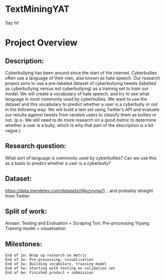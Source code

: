 # TextMiningYAT
Say hi!


# Project Overview
## Description:
Cyberbullying has been around since the start of the internet. 
Cyberbullies often use a language of their own, also known as hate speech.
Our research project aims to use a pre-labeled dataset of cyberbullying tweets (labelled as cyberbullying versus not cyberbullying) as a training set to train our model.
We will create a vocabulary of hate speech, and try to see what language is most commonly used by cyberbullies. 
We want to use the dataset and this vocabulary to predict whether a user is a cyberbully or not in the following way:
We will build a test set using Twitter’s API and evaluate our results against tweets from random users to classify them as bullies or not. 
(p.s- We still need to do more research on a good metric to determine whether a user is a bully, which is why that part of the description is a bit vague.)


## Research question:
What sort of language is commonly used by cyberbullies? Can we use this as a basis to predict whether a user is a cyberbully?


## Dataset:
https://data.mendeley.com/datasets/jf4pzyvnpj/1
...and probably straight from Twitter

## Split of work:
   Amaan: Testing and Evaluation + Scraping
   Tori: Pre-processing
   Yiyang: Training model + visualisation 


## Milestones:
    End of 1w: Wrap up research on metric
    End of 2w: Pre-processing, visualisation
    End of 3w: Building vocabulary, training model 
    End of 5w: Starting with testing on validation set  
    End of 6w: Finished product + submission
